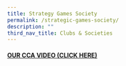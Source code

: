 ```yaml
---
title: Strategy Games Society
permalink: /strategic-games-society/
description: ""
third_nav_title: Clubs & Societies
---
```

<h4><strong><a title="Our CCA Video (Click here)" href="https://drive.google.com/file/d/18ClNC_ZtBS10U-9bkNDa4iYl02cBHCEj/view?usp=sharing" target="_blank" rel="noopener">OUR CCA VIDEO (CLICK HERE)</a></strong></h4>